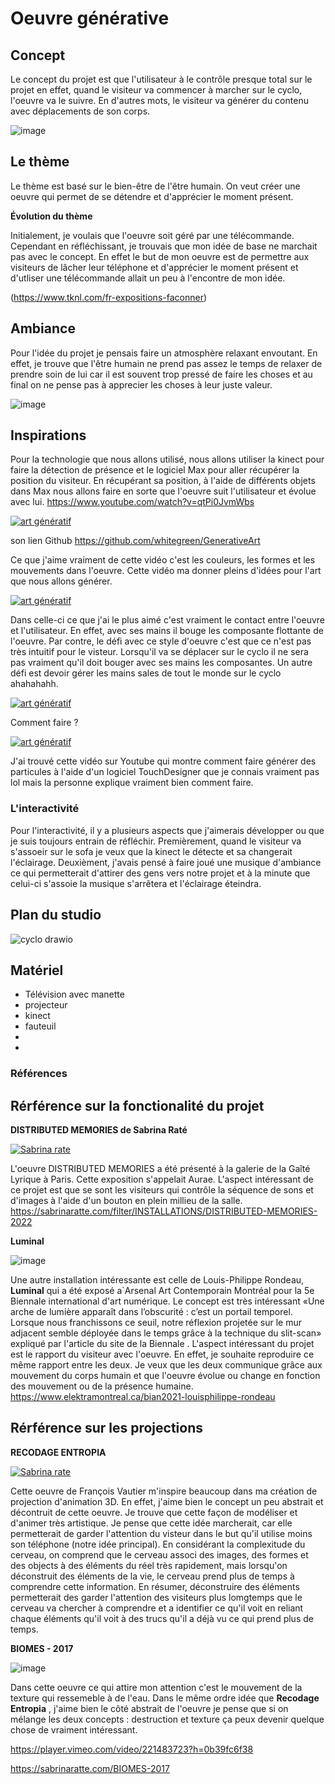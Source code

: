 # Oeuvre générative


## Concept

Le concept du projet est que l'utilisateur à le contrôle presque total sur le projet en effet, quand le visiteur va commencer à marcher sur le cyclo, l'oeuvre va le suivre. En d'autres mots, le visiteur va générer du contenu avec déplacements de son corps. 

![image](https://github.com/lauriehoude/projet_final/assets/89647723/c27de495-d9a7-45a2-9a89-b20792840421)

## Le thème 

Le thème est basé sur le bien-être de l'être humain. On veut créer une oeuvre qui permet de se détendre et d'apprécier le moment présent.

**Évolution du thème**

Initialement, je voulais que l'oeuvre soit géré par une télécommande. Cependant en réfléchissant, je trouvais que mon idée de base ne marchait pas avec le concept. En effet le but de mon oeuvre est de permettre aux visiteurs de lâcher leur téléphone et d'apprécier le moment présent et d'utliser une télécommande allait un peu à l'encontre de mon idée.


(https://www.tknl.com/fr-expositions-faconner)

## Ambiance

Pour l'idée du projet je pensais faire un atmosphère relaxant envoutant. En effet, je trouve que l'être humain ne prend pas assez le temps de relaxer de prendre soin de lui car il est souvent trop pressé de faire les choses et au final on ne pense pas à apprecier les choses à leur juste valeur.

![image](https://github.com/lauriehoude/projet_final/assets/89647723/2209f672-0371-4df7-9df1-610965d56f1c)

## Inspirations

Pour la technologie que nous allons utilisé, nous allons utiliser la kinect pour faire la détection de présence et le logiciel Max pour aller récupérer la position du visiteur. En récupérant sa position, à l'aide de différents objets dans Max nous allons faire en sorte que l'oeuvre suit l'utilisateur et évolue avec lui. 
https://www.youtube.com/watch?v=qtPi0JvmWbs


[![art génératif](http://img.youtube.com/vi/qtPi0JvmWbs/0.jpg)](https://www.youtube.com/watch?v=qtPi0JvmWbs) 
 
 son lien Github https://github.com/whitegreen/GenerativeArt

 Ce que j'aime vraiment de cette vidéo c'est les couleurs, les formes et les mouvements dans l'oeuvre. Cette vidéo ma donner pleins d'idées pour l'art que nous allons générer.


[![art génératif](http://img.youtube.com/vi/G2ptGCwDkVE/0.jpg)](https://www.youtube.com/watch?v=G2ptGCwDkVE) 

Dans celle-ci ce que j'ai le plus aimé c'est vraiment le contact entre l'oeuvre et l'utilisateur. En effet, avec ses mains il bouge les composante flottante de l'oeuvre.
Par contre, le défi avec ce style d'oeuvre c'est que ce n'est pas très intuitif pour le visteur. Lorsqu'il va se déplacer sur le cyclo il ne sera pas vraiment qu'il doit bouger avec ses mains les composantes. Un autre défi est devoir gérer les mains sales de tout le monde sur le cyclo ahahahahh.


[![art génératif](http://img.youtube.com/vi/rtRscfX8O44/0.jpg)](https://www.youtube.com/watch?v=rtRscfX8O44) 

Comment faire ?

[![art génératif](http://img.youtube.com/vi/xODS0pZ6CEo/0.jpg)](https://www.youtube.com/watch?v=xODS0pZ6CEo) 

J'ai trouvé cette vidéo sur Youtube qui montre comment faire générer des particules à l'aide d'un logiciel TouchDesigner que je connais vraiment pas lol mais la personne explique vraiment bien comment faire.

### L'interactivité

Pour l'interactivité, il y a plusieurs aspects que j'aimerais développer ou que je suis toujours entrain de réfléchir. Premièrement, quand le visiteur va s'assoeir sur le sofa je veux que la kinect le détecte et sa changerait l'éclairage. Deuxièment, j'avais pensé à faire joué une musique d'ambiance ce qui permetterait d'attirer des gens vers notre projet et à la minute que celui-ci s'assoie la musique s'arrêtera et l'éclairage éteindra.


## Plan du studio 

![cyclo drawio](https://github.com/lauriehoude/projet_final/assets/89647723/3ea8e7c9-a6bd-4895-a532-f7aea9886f7f)

## Matériel

- Télévision avec manette 
- projecteur
- kinect
- fauteuil
- 
- 
### Références


## Rérférence sur la fonctionalité du projet


**DISTRIBUTED MEMORIES de Sabrina Raté**



[![Sabrina rate](http://img.youtube.com/vi/dj2ouSFBUD0/0.jpg)](https://www.youtube.com/watch?v=dj2ouSFBUD0) 



L'oeuvre DISTRIBUTED MEMORIES a été présenté à la galerie de la Gaîté Lyrique à Paris. Cette exposition s'appelait Aurae. L'aspect intéressant de ce projet est que se sont les visiteurs qui contrôle la séquence de sons et d'images à l'aide d'un bouton en plein millieu de la salle. https://sabrinaratte.com/filter/INSTALLATIONS/DISTRIBUTED-MEMORIES-2022

**Luminal**

![image](https://github.com/lauriehoude/projet_final/assets/89647723/f161ae54-0007-47a8-907e-2ce8337c3d9f)


Une autre installation intéressante est celle de Louis-Philippe Rondeau, **Luminal** qui a été exposé a`Arsenal Art Contemporain Montréal pour la 5e Biennale international d'art numérique. Le concept est très intéressant «Une arche de lumière apparaît dans l’obscurité : c’est un portail temporel. Lorsque nous franchissons ce seuil, notre réflexion projetée sur le mur adjacent semble déployée dans le temps grâce à la technique du slit-scan» expliqué par l'article du site de la Biennale  . L'aspect intéressant du projet est le rapport du visiteur avec l'oeuvre. En effet, je souhaite reproduire ce même rapport entre les deux. Je veux que les deux communique grâce aux  mouvement du corps humain et que l'oeuvre évolue ou change en fonction des mouvement ou de la présence humaine.
https://www.elektramontreal.ca/bian2021-louisphilippe-rondeau

## Rérférence sur les projections

**RECODAGE ENTROPIA**

[![Sabrina rate](http://img.youtube.com/vi/aYeNG56FXnw/0.jpg)](https://www.youtube.com/watch?v=aYeNG56FXnw) 


Cette oeuvre de François Vautier m'inspire beaucoup dans ma création de projection d'animation 3D. En effet, j'aime bien le concept un peu abstrait et décontruit de cette oeuvre. Je trouve que cette façon de modéliser et d'animer très artistique. Je pense que cette idée marcherait, car elle permetterait de garder l'attention du visteur dans le but qu'il utilise moins son téléphone (notre idée principal). En considérant la complexitude du cerveau, on comprend que le cerveau associ des images, des formes et des objects à des éléments du réel très rapidement, mais lorsqu'on déconstruit des éléments de la vie, le cerveau prend plus de temps à comprendre cette information. En résumer, déconstruire des éléments permetterait des garder l'attention des visiteurs plus lomgtemps que le cerveau va chercher à comprendre et a identifier ce qu'il voit en reliant chaque éléments qu'il voit à des trucs qu'il a déjà vu ce qui prend plus de temps.

**BIOMES - 2017**

![image](https://github.com/lauriehoude/projet_final/assets/89647723/6703d654-f30d-4de5-9fbb-69a017e3c8bf)

Dans cette oeuvre ce qui attire mon attention c'est le mouvement de la texture qui ressemeble à de l'eau. Dans le même ordre idée que **Recodage Entropia** , j'aime bien le côté abstrait de l'oeuvre je pense que si on mélange les deux concepts : destruction et texture ça peux devenir quelque chose de vraiment intéressant. 

https://player.vimeo.com/video/221483723?h=0b39fc6f38

https://sabrinaratte.com/BIOMES-2017
